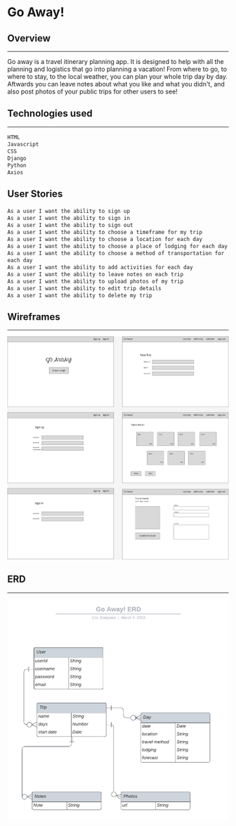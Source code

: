 # Go Away!

## Overview
---
Go away is a travel itinerary planning app.  It is designed to help with all the planning and logistics that go into planning a vacation!  From where to go, to where to stay, to the local weather, you can plan your whole trip day by day.  Aftwards you can leave notes about what you like and what you didn't, and also post photos of your public trips for other users to see!

## Technologies used
---
    HTML
    Javascript
    CSS
    Django
    Python
    Axios

## User Stories

    As a user I want the ability to sign up
    As a user I want the ability to sign in
    As a user I want the ability to sign out
    As a user I want the ability to choose a timeframe for my trip
    As a user I want the ability to choose a location for each day
    As a user I want the ability to choose a place of lodging for each day
    As a user I want the ability to choose a method of transportation for each day
    As a user I want the ability to add activities for each day
    As a user I want the ability to leave notes on each trip
    As a user I want the ability to upload photos of my trip
    As a user I want the ability to edit trip details
    As a user I want the ability to delete my trip
    
## Wireframes
---
![Go Away Wireframes](./images/goawaywireframes2.png)

## ERD
---
![Go Away ERD](./images/goawayERD.png)
